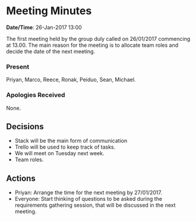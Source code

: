 
# Meeting Minutes

**Date/Time**: 26-Jan-2017 13:00

The first meeting held by the group duly called on 26/01/2017 commencing at 13.00.
The main reason for the meeting is to allocate team roles and decide the date of the next meeting.

### Present

Priyan, Marco, Reece, Ronak, Peiduo, Sean, Michael.

### Apologies Received 

None.

## Decisions

- Stack will be the main form of communication
- Trello will be used to keep track of tasks.
- We will meet on Tuesday next week. 
- Team roles.

## Actions

- Priyan: Arrange the time for the next meeting by 27/01/2017.
- Everyone: Start thinking of questions to be asked during the requirements gathering session, that 		    will be discussed in the next meeting. 
